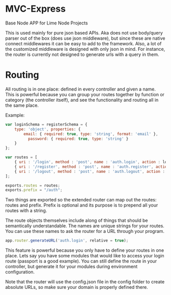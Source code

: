 MVC-Express
===========

Base Node APP for Lime Node Projects

This is used mainly for pure json based APIs. 
Aka does not use body/query parser out of the box (does use json middleware), but since these are native connect
middlewares it can be easy to add to the framework. Also, a lot of the customized middleware is designed with only
json in mind. For instance, the router is currently not designed to generate urls with a query in them.

Routing
===========
All routing is in one place: defined in every controller and given a name. This is powerful because you can group
your routes together by function or category (the controller itself), and see the functionality and routing all
in the same place.

Example:
```javascript
var loginSchema = registerSchema = { 
    type: 'object', properties: {
        email: { required: true, type: 'string', format: 'email' },
	      password: { required: true, type: 'string' }
    }
};

var routes = [
    { uri : '/login', method : 'post', name : 'auth.login', action : login, schema: loginSchema },
    { uri : '/register', method : 'post', name : 'auth.register', action : register, schema: registerSchema },
    { uri : '/logout', method : 'post', name : 'auth.logout', action : logout }
];

exports.routes = routes;
exports.prefix = "/auth";
```
Two things are exported so the extended router can map out the routes: routes and prefix. Prefix is optional and its
purpose is to prepend all your routes with a string.

The route objects themselves include along of things that should be semantically understandable. The names are unique
strings for your routes. You can use these names to ask the router for a URL through your program.

```javascript
app.router.generateURL('auth.login', relative = true);
```

This feature is powerful because you only have to define your routes in one place. Lets say you have some modules that
would like to access your login route (passport is a good example). You can still define the route in your controller, but 
generate it for your modules during environment configuration.

Note that the router will use the config.json file in the config folder to create absolute URLs, so make sure your domain
is properly defined there.
